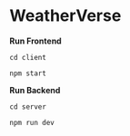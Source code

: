 ﻿# WeatherVerse

**Run Frontend** 

`cd client` 

`npm start`

**Run Backend** 

`cd server`

`npm run dev` 
